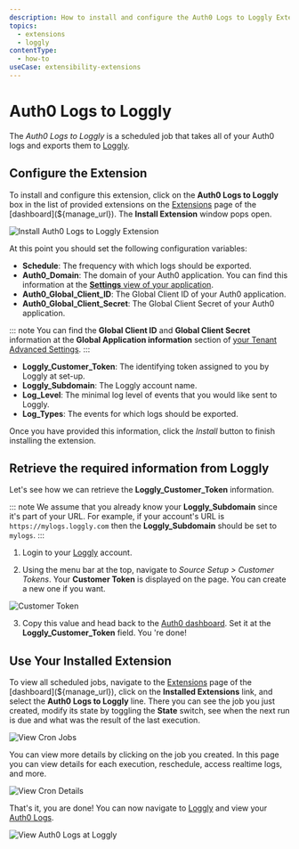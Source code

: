 ```yaml
---
description: How to install and configure the Auth0 Logs to Loggly Extension.
topics:
  - extensions
  - loggly
contentType:
  - how-to
useCase: extensibility-extensions
---
```

# Auth0 Logs to Loggly

The *Auth0 Logs to Loggly* is a scheduled job that takes all of your Auth0 logs and exports them to [Loggly](https://www.loggly.com/).

## Configure the Extension

To install and configure this extension, click on the __Auth0 Logs to Loggly__ box in the list of provided extensions on the [Extensions](${manage_url}/#/extensions) page of the [dashboard](${manage_url}). The __Install Extension__ window pops open.

![Install Auth0 Logs to Loggly Extension](/media/articles/extensions/loggly/extension-mgmt-loggly.png)

At this point you should set the following configuration variables:

- __Schedule__: The frequency with which logs should be exported.
- __Auth0_Domain__: The domain of your Auth0 application. You can find this information at the [__Settings__ view of your application](${manage_url}/#/applications/${account.clientId}/settings).
- __Auth0_Global_Client_ID__: The Global Client ID of your Auth0 application.
- __Auth0_Global_Client_Secret__: The Global Client Secret of your Auth0 application.

::: note
You can find the __Global Client ID__ and __Global Client Secret__ information at the __Global Application information__ section of [your Tenant Advanced Settings](${manage_url}/#/tenant/advanced).
:::

- __Loggly_Customer_Token__: The identifying token assigned to you by Loggly at set-up.
- __Loggly_Subdomain__: The Loggly account name.
- __Log_Level__: The minimal log level of events that you would like sent to Loggly.
- __Log_Types__: The events for which logs should be exported.

Once you have provided this information, click the *Install* button to finish installing the extension.

## Retrieve the required information from Loggly

Let's see how we can retrieve the __Loggly_Customer_Token__ information.

::: note
We assume that you already know your __Loggly_Subdomain__ since it's part of your URL. For example, if your account's URL is `https://mylogs.loggly.com` then the __Loggly_Subdomain__ should be set to `mylogs`.
:::

1. Login to your [Loggly](https://www.loggly.com/) account.

2. Using the menu bar at the top, navigate to _Source Setup > Customer Tokens_. Your __Customer Token__ is displayed on the page. You can create a new one if you want.

![Customer Token](/media/articles/extensions/loggly/copy-source-setup.png)

3. Copy this value and head back to the [Auth0 dashboard](${manage_url}). Set it at the __Loggly_Customer_Token__ field. You 're done!

## Use Your Installed Extension

To view all scheduled jobs, navigate to the [Extensions](${manage_url}/#/extensions) page of the [dashboard](${manage_url}), click on the __Installed Extensions__ link, and select the __Auth0 Logs to Loggly__ line. There you can see the job you just created, modify its state by toggling the __State__ switch, see when the next run is due and what was the result of the last execution.

![View Cron Jobs](/media/articles/extensions/loggly/view-cron-jobs.png)

You can view more details by clicking on the job you created. In this page you can view details for each execution, reschedule, access realtime logs, and more.

![View Cron Details](/media/articles/extensions/loggly/view-cron-details.png)

That's it, you are done! You can now navigate to [Loggly](https://www.loggly.com/) and view your [Auth0 Logs](${manage_url}/#/logs).

![View Auth0 Logs at Loggly](/media/articles/extensions/loggly/auth0-logs-at-loggly.png)
